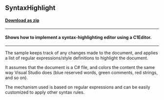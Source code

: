 ## SyntaxHighlight
#### [Download as zip](https://minhaskamal.github.io/DownGit/#/home?url=https://github.com/GrapeCity/ComponentOne-WinForms-Samples/tree/master/NetFramework\XHtmlEditor\CS\SyntaxHighlight)
____
#### Shows how to implement a syntax-highlighting editor using a C1Editor.
____
The sample keeps track of any changes made to the document, and applies a list of regular expressions/style definitions to highlight the document. 

It assumes that the document is a C# file, and colors the content the same way Visual Studio does (blue reserved words, green comments, red strings, and so on). 

The mechanism used is based on regular expressions and can be easily customized to apply other syntax rules. 